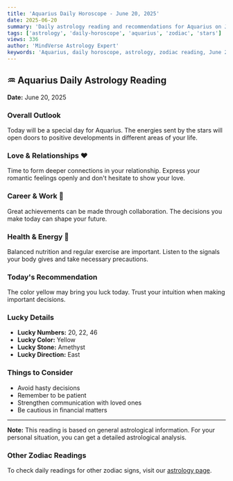 ```yaml
---
title: 'Aquarius Daily Horoscope - June 20, 2025'
date: 2025-06-20
summary: 'Daily astrology reading and recommendations for Aquarius on June 20, 2025.'
tags: ['astrology', 'daily-horoscope', 'aquarius', 'zodiac', 'stars']
views: 336
author: 'MindVerse Astrology Expert'
keywords: 'Aquarius, daily horoscope, astrology, zodiac reading, June 20, 2025'
---
```


## ♒ Aquarius Daily Astrology Reading

**Date:** June 20, 2025

### Overall Outlook

Today will be a special day for Aquarius. The energies sent by the stars will open doors to positive developments in different areas of your life.

### Love & Relationships ❤️

Time to form deeper connections in your relationship. Express your romantic feelings openly and don't hesitate to show your love.

### Career & Work 💼

Great achievements can be made through collaboration. The decisions you make today can shape your future.

### Health & Energy 🌟

Balanced nutrition and regular exercise are important. Listen to the signals your body gives and take necessary precautions.

### Today's Recommendation

The color yellow may bring you luck today. Trust your intuition when making important decisions.

### Lucky Details

- **Lucky Numbers:** 20, 22, 46
- **Lucky Color:** Yellow
- **Lucky Stone:** Amethyst
- **Lucky Direction:** East

### Things to Consider

- Avoid hasty decisions
- Remember to be patient
- Strengthen communication with loved ones
- Be cautious in financial matters

---

**Note:** This reading is based on general astrological information. For your personal situation, you can get a detailed astrological analysis.

### Other Zodiac Readings

To check daily readings for other zodiac signs, visit our [astrology page](/en/astrology).
